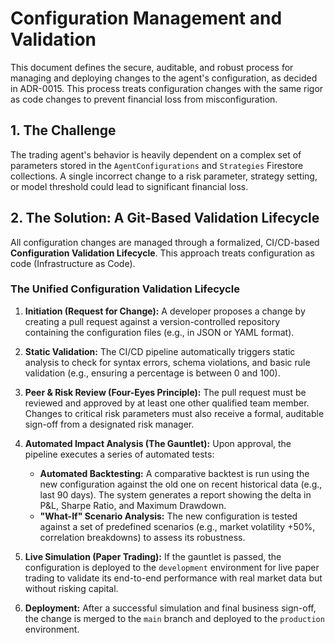 # Configuration Management and Validation

This document defines the secure, auditable, and robust process for managing and deploying changes to the agent's configuration, as decided in ADR-0015. This process treats configuration changes with the same rigor as code changes to prevent financial loss from misconfiguration.

## 1. The Challenge

The trading agent's behavior is heavily dependent on a complex set of parameters stored in the `AgentConfigurations` and `Strategies` Firestore collections. A single incorrect change to a risk parameter, strategy setting, or model threshold could lead to significant financial loss.

## 2. The Solution: A Git-Based Validation Lifecycle

All configuration changes are managed through a formalized, CI/CD-based **Configuration Validation Lifecycle**. This approach treats configuration as code (Infrastructure as Code).

### The Unified Configuration Validation Lifecycle

1.  **Initiation (Request for Change):** A developer proposes a change by creating a pull request against a version-controlled repository containing the configuration files (e.g., in JSON or YAML format).

2.  **Static Validation:** The CI/CD pipeline automatically triggers static analysis to check for syntax errors, schema violations, and basic rule validation (e.g., ensuring a percentage is between 0 and 100).

3.  **Peer & Risk Review (Four-Eyes Principle):** The pull request must be reviewed and approved by at least one other qualified team member. Changes to critical risk parameters must also receive a formal, auditable sign-off from a designated risk manager.

4.  **Automated Impact Analysis (The Gauntlet):** Upon approval, the pipeline executes a series of automated tests:
    *   **Automated Backtesting:** A comparative backtest is run using the new configuration against the old one on recent historical data (e.g., last 90 days). The system generates a report showing the delta in P&L, Sharpe Ratio, and Maximum Drawdown.
    *   **"What-If" Scenario Analysis:** The new configuration is tested against a set of predefined scenarios (e.g., market volatility +50%, correlation breakdowns) to assess its robustness.

5.  **Live Simulation (Paper Trading):** If the gauntlet is passed, the configuration is deployed to the `development` environment for live paper trading to validate its end-to-end performance with real market data but without risking capital.

6.  **Deployment:** After a successful simulation and final business sign-off, the change is merged to the `main` branch and deployed to the `production` environment.
